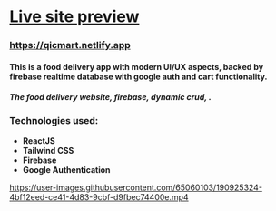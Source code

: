 
# [Live site preview](https://qicmart.netlify.app)

### https://qicmart.netlify.app


#### This is a food delivery app with modern UI/UX aspects, backed by firebase realtime database with google auth and cart functionality.

#### *The food delivery website, firebase, dynamic crud, .*


### Technologies used: 
- **ReactJS** 
- **Tailwind CSS**
- **Firebase**
- **Google Authentication**



https://user-images.githubusercontent.com/65060103/190925324-4bf12eed-ce41-4d83-9cbf-d9fbec74400e.mp4

